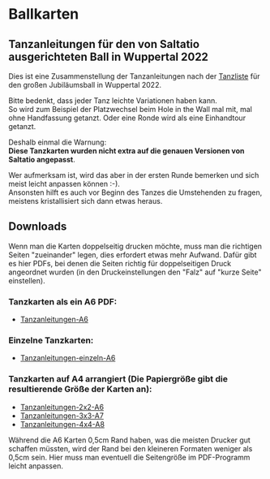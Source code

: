 # Ballkarten
## Tanzanleitungen für den von Saltatio ausgerichteten Ball in Wuppertal 2022
Dies ist eine Zusammenstellung der Tanzanleitungen nach der [Tanzliste](https://www.dertanzball.de/tanzball-2022/tanzliste/) für den großen Jubiläumsball in Wuppertal 2022.

Bitte bedenkt, dass jeder Tanz leichte Variationen haben kann.  
So wird zum Beispiel der Platzwechsel beim Hole in the Wall mal mit, mal ohne Handfassung getanzt. Oder eine Ronde wird als eine Einhandtour getanzt.  

Deshalb einmal die Warnung:  
**Diese Tanzkarten wurden nicht extra auf die genauen Versionen von Saltatio angepasst**.

Wer aufmerksam ist, wird das aber in der ersten Runde bemerken und sich meist leicht anpassen können :-).  
Ansonsten hilft es auch vor Beginn des Tanzes die Umstehenden zu fragen, meistens kristallisiert sich dann etwas heraus.

## Downloads
Wenn man die Karten doppelseitig drucken möchte, muss man die richtigen Seiten "zueinander" legen, dies erfordert etwas mehr Aufwand. Dafür gibt es hier PDFs, bei denen die Seiten richtig für doppelseitigen Druck angeordnet wurden (in den Druckeinstellungen den "Falz" auf "kurze Seite" einstellen).

### Tanzkarten als ein A6 PDF:
- [Tanzanleitungen-A6](https://github.com/Phayax/dance-cards/releases/download/ball22-v0.1/Tanzanleitungen.pdf)

### Einzelne Tanzkarten:
- [Tanzanleitungen-einzeln-A6](https://github.com/Phayax/dance-cards/releases/download/ball22-v0.1/Tanzanleitungen-einzeln.zip)

### Tanzkarten auf A4 arrangiert (Die Papiergröße gibt die resultierende Größe der Karten an):
- [Tanzanleitungen-2x2-A6](https://github.com/Phayax/dance-cards/releases/download/ball22-v0.1/Tanzanleitungen_2x2_A6.pdf)
- [Tanzanleitungen-3x3-A7](https://github.com/Phayax/dance-cards/releases/download/ball22-v0.1/Tanzanleitungen_3x3_A7.pdf)
- [Tanzanleitungen-4x4-A8](https://github.com/Phayax/dance-cards/releases/download/ball22-v0.1/Tanzanleitungen_4x4_A8.pdf)

Während die A6 Karten 0,5cm Rand haben, was die meisten Drucker gut schaffen müssten, wird der Rand bei den kleineren Formaten weniger als 0,5cm sein. Hier muss man eventuell die Seitengröße im PDF-Programm leicht anpassen.
